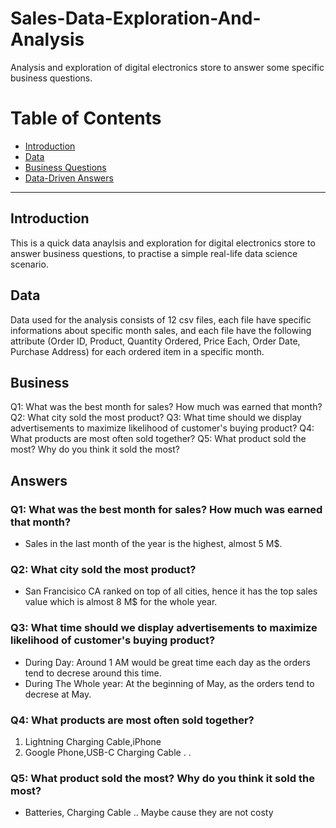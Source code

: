 # Sales-Data-Exploration-And-Analysis
Analysis and exploration of digital electronics store to answer some specific business questions.

# Table of Contents
* [Introduction](#Introduction)
* [Data](#Data)
* [Business Questions](#Business)
* [Data-Driven Answers](#Answers)

----
## Introduction
This is a quick data anaylsis and exploration for digital electronics store to answer business questions, to practise a simple real-life data science scenario.

## Data
Data used for the analysis consists of 12 csv files, each file have specific informations about specific month sales, and each file have the following attribute (Order ID, Product,	Quantity Ordered,	Price Each,	Order Date,	Purchase Address) for each ordered item in a specific month.

## Business
Q1: What was the best month for sales? How much was earned that month?
Q2: What city sold the most product?
Q3: What time should we display advertisements to maximize likelihood of customer's buying product?
Q4: What products are most often sold together?
Q5: What product sold the most? Why do you think it sold the most?

## Answers

### Q1: What was the best month for sales? How much was earned that month?
* Sales in the last month of the year is the highest, almost 5 M$.

### Q2: What city sold the most product?
* San Francisico CA ranked on top of all cities, hence it has the top sales value which is almost 8 M$ for the whole year.

### Q3: What time should we display advertisements to maximize likelihood of customer's buying product?
 * During Day:  Around 1 AM would be great time each day as the orders tend to decrese around this time.
 * During The Whole year: At the beginning of May, as the orders tend to decrese at May.

### Q4: What products are most often sold together?
  1. Lightning Charging Cable,iPhone 
  2. Google Phone,USB-C Charging Cable 
  .
  .
  
### Q5: What product sold the most? Why do you think it sold the most?
* Batteries, Charging Cable .. Maybe cause they are not costy



